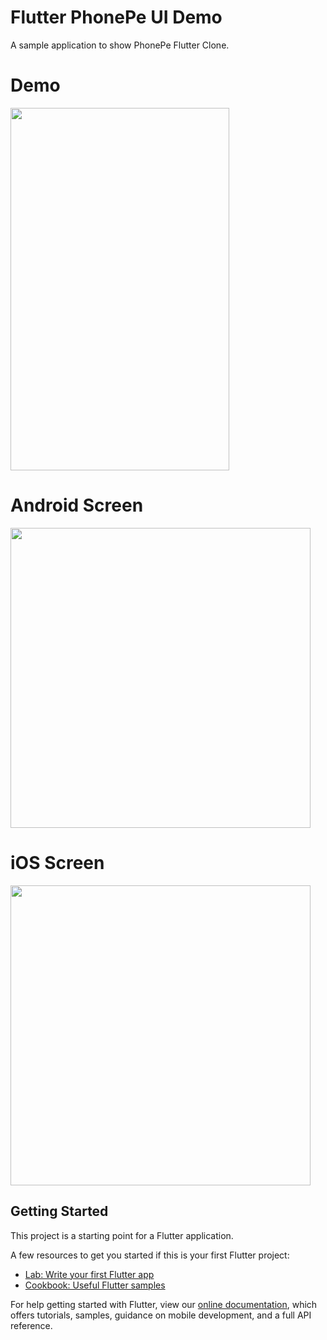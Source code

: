 # Flutter PhonePe UI Demo

A sample application to show PhonePe Flutter Clone. 

# Demo
<img height="580px" width="350px" src="https://github.com/flutter-devs/flutter_phonepe-clone/blob/master/screens/demo.gif">



# Android Screen
<img height="480px" src="https://github.com/flutter-devs/flutter_phonepe-clone/blob/master/screens/android1.jpg"> 


# iOS Screen
<img height="480px" src="https://github.com/flutter-devs/flutter_phonepe-clone/blob/master/screens/iphone1.jpg">


## Getting Started

This project is a starting point for a Flutter application.

A few resources to get you started if this is your first Flutter project:

- [Lab: Write your first Flutter app](https://flutter.dev/docs/get-started/codelab)
- [Cookbook: Useful Flutter samples](https://flutter.dev/docs/cookbook)

For help getting started with Flutter, view our 
[online documentation](https://flutter.dev/docs), which offers tutorials, 
samples, guidance on mobile development, and a full API reference.

